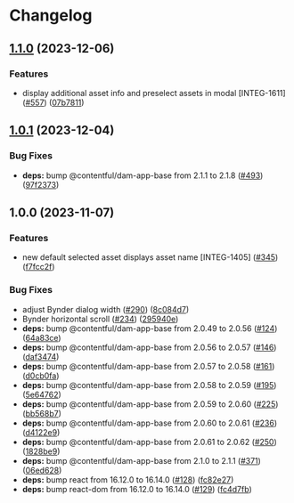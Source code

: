 # Changelog

## [1.1.0](https://github.com/contentful/marketplace-partner-apps/compare/bynder-assets-v1.0.1...bynder-assets-v1.1.0) (2023-12-06)


### Features

* display additional asset info and preselect assets in modal [INTEG-1611] ([#557](https://github.com/contentful/marketplace-partner-apps/issues/557)) ([07b7811](https://github.com/contentful/marketplace-partner-apps/commit/07b7811138fa374c294bced846fca14c3ce3e246))

## [1.0.1](https://github.com/contentful/marketplace-partner-apps/compare/bynder-assets-v1.0.0...bynder-assets-v1.0.1) (2023-12-04)


### Bug Fixes

* **deps:** bump @contentful/dam-app-base from 2.1.1 to 2.1.8 ([#493](https://github.com/contentful/marketplace-partner-apps/issues/493)) ([97f2373](https://github.com/contentful/marketplace-partner-apps/commit/97f23734d559ab8dc50bf07f0c36246af5b7f0a0))

## 1.0.0 (2023-11-07)


### Features

* new default selected asset displays asset name [INTEG-1405] ([#345](https://github.com/contentful/marketplace-partner-apps/issues/345)) ([f7fcc2f](https://github.com/contentful/marketplace-partner-apps/commit/f7fcc2fcc9863c2465b4a5de49d258a7a0782bce))


### Bug Fixes

* adjust Bynder dialog width ([#290](https://github.com/contentful/marketplace-partner-apps/issues/290)) ([8c084d7](https://github.com/contentful/marketplace-partner-apps/commit/8c084d7733bb953d3b2e7d7df2ab177ad4990029))
* Bynder horizontal scroll ([#234](https://github.com/contentful/marketplace-partner-apps/issues/234)) ([295940e](https://github.com/contentful/marketplace-partner-apps/commit/295940ed33a06c717a8a169fe0c9bcb407f1f158))
* **deps:** bump @contentful/dam-app-base from 2.0.49 to 2.0.56 ([#124](https://github.com/contentful/marketplace-partner-apps/issues/124)) ([64a83ce](https://github.com/contentful/marketplace-partner-apps/commit/64a83ced17d54e383eb119d532d6d8132e12e7bb))
* **deps:** bump @contentful/dam-app-base from 2.0.56 to 2.0.57 ([#146](https://github.com/contentful/marketplace-partner-apps/issues/146)) ([daf3474](https://github.com/contentful/marketplace-partner-apps/commit/daf3474a3b91295990e86425cb15fa53c3800345))
* **deps:** bump @contentful/dam-app-base from 2.0.57 to 2.0.58 ([#161](https://github.com/contentful/marketplace-partner-apps/issues/161)) ([d0cb0fa](https://github.com/contentful/marketplace-partner-apps/commit/d0cb0fa25221a4610002127423189fd4cfcbfe5f))
* **deps:** bump @contentful/dam-app-base from 2.0.58 to 2.0.59 ([#195](https://github.com/contentful/marketplace-partner-apps/issues/195)) ([5e64762](https://github.com/contentful/marketplace-partner-apps/commit/5e64762390fbaffdec7ecd639a6e4c98596522f1))
* **deps:** bump @contentful/dam-app-base from 2.0.59 to 2.0.60 ([#225](https://github.com/contentful/marketplace-partner-apps/issues/225)) ([bb568b7](https://github.com/contentful/marketplace-partner-apps/commit/bb568b7e01933a26f6275e7a80e0655deef1d3b0))
* **deps:** bump @contentful/dam-app-base from 2.0.60 to 2.0.61 ([#236](https://github.com/contentful/marketplace-partner-apps/issues/236)) ([d4122e9](https://github.com/contentful/marketplace-partner-apps/commit/d4122e96e242efbd97702ef0fc37a38fb9500b09))
* **deps:** bump @contentful/dam-app-base from 2.0.61 to 2.0.62 ([#250](https://github.com/contentful/marketplace-partner-apps/issues/250)) ([1828be9](https://github.com/contentful/marketplace-partner-apps/commit/1828be9c389cd9a6b67992619110fedd4cb42653))
* **deps:** bump @contentful/dam-app-base from 2.1.0 to 2.1.1 ([#371](https://github.com/contentful/marketplace-partner-apps/issues/371)) ([06ed628](https://github.com/contentful/marketplace-partner-apps/commit/06ed628b6999619acaf9f2866e515c051dd8a7f5))
* **deps:** bump react from 16.12.0 to 16.14.0 ([#128](https://github.com/contentful/marketplace-partner-apps/issues/128)) ([fc82e27](https://github.com/contentful/marketplace-partner-apps/commit/fc82e27512a3c9a7148f92227d11f8a9798199dc))
* **deps:** bump react-dom from 16.12.0 to 16.14.0 ([#129](https://github.com/contentful/marketplace-partner-apps/issues/129)) ([fc4d7fb](https://github.com/contentful/marketplace-partner-apps/commit/fc4d7fb0aefd2dffbae46f596da4f31b6fca98ae))
